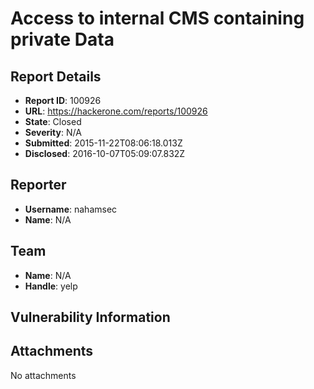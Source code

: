 # Access to internal CMS containing private Data

## Report Details
- **Report ID**: 100926
- **URL**: https://hackerone.com/reports/100926
- **State**: Closed
- **Severity**: N/A
- **Submitted**: 2015-11-22T08:06:18.013Z
- **Disclosed**: 2016-10-07T05:09:07.832Z

## Reporter
- **Username**: nahamsec
- **Name**: N/A

## Team
- **Name**: N/A
- **Handle**: yelp

## Vulnerability Information


## Attachments
No attachments
